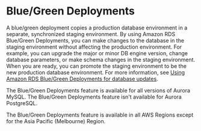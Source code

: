 # Blue/Green Deployments<a name="Concepts.Aurora_Fea_Regions_DB-eng.Feature.BlueGreenDeployments"></a>

A blue/green deployment copies a production database environment in a separate, synchronized staging environment\. By using Amazon RDS Blue/Green Deployments, you can make changes to the database in the staging environment without affecting the production environment\. For example, you can upgrade the major or minor DB engine version, change database parameters, or make schema changes in the staging environment\. When you are ready, you can promote the staging environment to be the new production database environment\. For more information, see [Using Amazon RDS Blue/Green Deployments for database updates](blue-green-deployments.md)\. 

The Blue/Green Deployments feature is available for all versions of Aurora MySQL\. The Blue/Green Deployments feature isn't available for Aurora PostgreSQL\.

The Blue/Green Deployments feature is available in all AWS Regions except for the Asia Pacific \(Melbourne\) Region\.